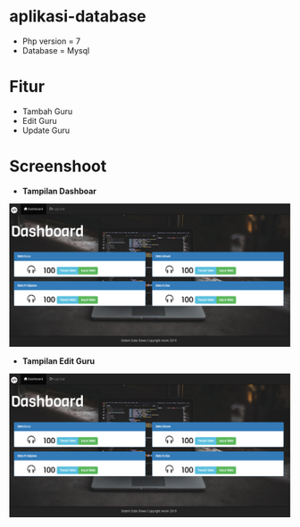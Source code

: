 # aplikasi-database
- Php version = 7
- Database = Mysql
# Fitur
- Tambah Guru
- Edit Guru
- Update Guru
# Screenshoot
- <b>Tampilan Dashboar</b>
<img src="https://raw.githubusercontent.com/dedyods/aplikasi-database/master/screenshoot/dashboard.png">

- <b>Tampilan Edit Guru</b>
<img src="https://raw.githubusercontent.com/dedyods/aplikasi-database/master/screenshoot/dashboard.png">




